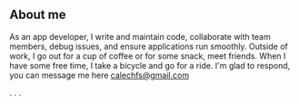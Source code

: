 
<!--
**caleabc/caleabc** is a ✨ _special_ ✨ repository because its `README.md` (this file) appears on your GitHub profile.

Here are some ideas to get you started:

- 🔭 I’m currently working on ...
- 🌱 I’m currently learning ...
- 👯 I’m looking to collaborate on ...
- 🤔 I’m looking for help with ...
- 💬 Ask me about ...
- 📫 How to reach me: ...
- 😄 Pronouns: ...
- ⚡ Fun fact: ...
-->

## About me
As an app developer, I write and maintain code, collaborate with team members, debug issues, and ensure applications run smoothly. Outside of work, I go out for a cup of coffee or for some snack, meet friends. When I have some free time, I take a bicycle and go for a ride. I'm glad to respond, you can message me here calechfs@gmail.com

.
.
.
